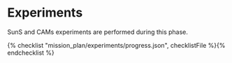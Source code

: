 # Experiments

SunS and CAMs experiments are performed during this phase.

{% checklist "mission_plan/experiments/progress.json", checklistFile %}{% endchecklist %}
